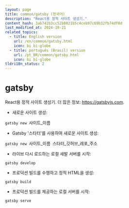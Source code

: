 ```yaml
---
layout: page
title: common/gatsby (한국어)
description: "React용 정적 사이트 생성기."
content_hash: 3ab742b3cc52b0021b5c4ceb97c69b32fb74df0d
last_modified_at: 2024-10-21
related_topics:
  - title: English version
    url: /en/common/gatsby.html
    icon: bi bi-globe
  - title: português (Brasil) version
    url: /pt_BR/common/gatsby.html
    icon: bi bi-globe
tldri18n_status: 2
---
```

# gatsby

React용 정적 사이트 생성기.
더 많은 정보: <https://gatsbyjs.com>.

- 새로운 사이트 생성:

`gatsby new `<span class="tldr-var badge badge-pill bg-dark-lm bg-white-dm text-white-lm text-dark-dm font-weight-bold">사이트_이름</span>

- Gatsby '스타터'를 사용하여 새로운 사이트 생성:

`gatsby new `<span class="tldr-var badge badge-pill bg-dark-lm bg-white-dm text-white-lm text-dark-dm font-weight-bold">사이트_이름</span>` `<span class="tldr-var badge badge-pill bg-dark-lm bg-white-dm text-white-lm text-dark-dm font-weight-bold">스타터_깃허브_레포_주소</span>

- 라이브 다시 로드하는 로컬 새발 서버를 시작:

`gatsby develop`

- 프로덕션 빌드를 수행하고 정적 HTML을 생성:

`gatsby build`

- 프로덕션 빌드를 제공하는 로컬 서버를 시작:

`gatsby serve`
